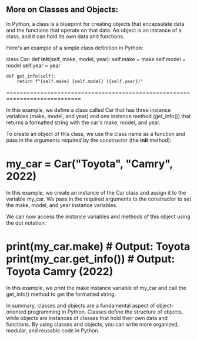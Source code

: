 More on Classes and Objects:
------------------------------------------------------------------------


In Python, a class is a blueprint for creating objects that encapsulate
data and the functions that operate on that data. An object is an
instance of a class, and it can hold its own data and functions.

Here's an example of a simple class definition in Python:

class Car:
    def __init__(self, make, model, year):
        self.make = make
        self.model = model
        self.year = year

    def get_info(self):
        return f"{self.make} {self.model} ({self.year})"
============================================================================

In this example, we define a class called Car that has three instance
variables (make, model, and year) and one instance method (get_info())
that returns a formatted string with the car's make, model, and year.

To create an object of this class, we use the class name as a function
and pass in the arguments required by the constructor (the __init__ method):

my_car = Car("Toyota", "Camry", 2022)
============================================================================

In this example, we create an instance of the Car class and assign it to
the variable my_car. We pass in the required arguments to the constructor
to set the make, model, and year instance variables.


We can now access the instance variables and methods of this object using
the dot notation:

print(my_car.make)  # Output: Toyota
print(my_car.get_info())  # Output: Toyota Camry (2022)
============================================================================

In this example, we print the make instance variable of my_car and call the
get_info() method to get the formatted string.

In summary, classes and objects are a fundamental aspect of object-oriented
programming in Python. Classes define the structure of objects, while objects
are instances of classes that hold their own data and functions.
By using classes and objects, you can write more organized, modular,
and reusable code in Python.
